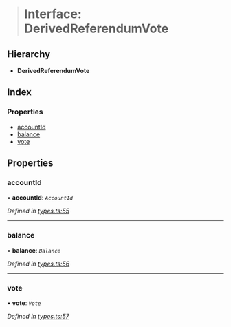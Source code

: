 > # Interface: DerivedReferendumVote

## Hierarchy

* **DerivedReferendumVote**

## Index

### Properties

* [accountId](_types_.derivedreferendumvote.md#accountid)
* [balance](_types_.derivedreferendumvote.md#balance)
* [vote](_types_.derivedreferendumvote.md#vote)

## Properties

###  accountId

• **accountId**: *`AccountId`*

*Defined in [types.ts:55](https://github.com/polkadot-js/api/blob/657d241/packages/api-derive/src/types.ts#L55)*

___

###  balance

• **balance**: *`Balance`*

*Defined in [types.ts:56](https://github.com/polkadot-js/api/blob/657d241/packages/api-derive/src/types.ts#L56)*

___

###  vote

• **vote**: *`Vote`*

*Defined in [types.ts:57](https://github.com/polkadot-js/api/blob/657d241/packages/api-derive/src/types.ts#L57)*